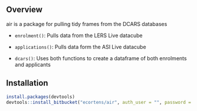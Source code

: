 Overview
---------

air is a package for pulling tidy frames from the DCARS databases

- `enrolment()`: Pulls data from the LERS Live datacube

- `applications()`: Pulls data form the ASI Live datacube

- `dcars()`: Uses both functions to create a dataframe of both enrolments and applicants


Installation
------------
``` R
install.packages(devtools)
devtools::install_bitbucket("ecortens/air", auth_user = "", password = "")
```
